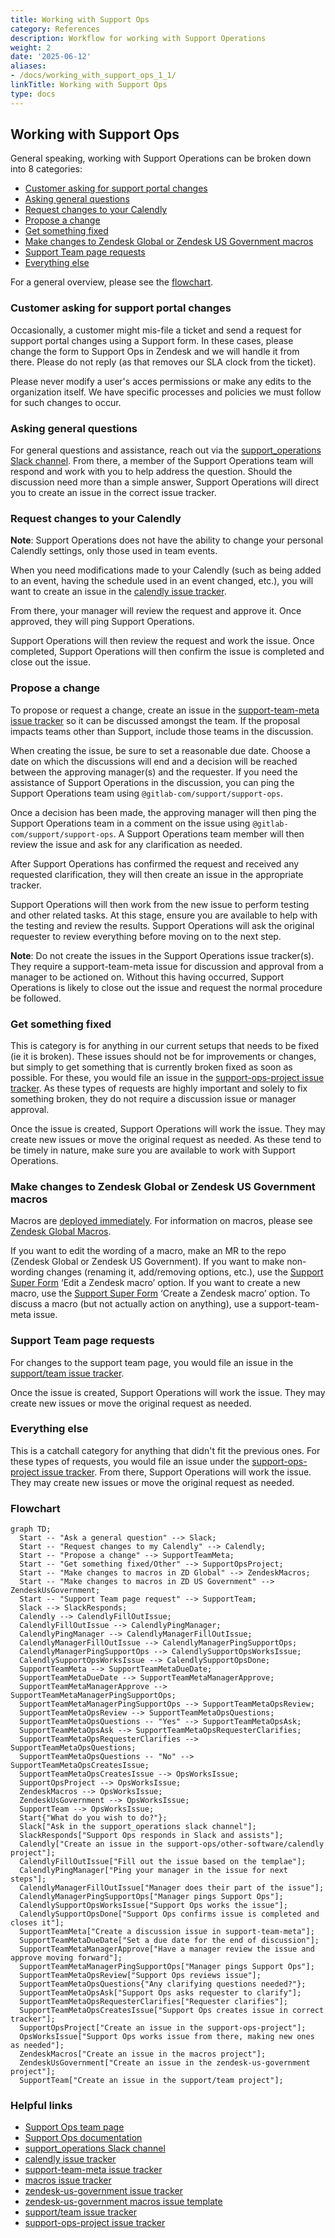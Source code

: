 ```yaml
---
title: Working with Support Ops
category: References
description: Workflow for working with Support Operations
weight: 2
date: '2025-06-12'
aliases:
- /docs/working_with_support_ops_1_1/
linkTitle: Working with Support Ops
type: docs
---
```


## Working with Support Ops

General speaking, working with Support Operations can be broken down into 8
categories:

- [Customer asking for support portal changes](#customer-asking-for-support-portal-changes)
- [Asking general questions](#asking-general-questions)
- [Request changes to your Calendly](#request-changes-to-your-calendly)
- [Propose a change](#propose-a-change)
- [Get something fixed](#get-something-fixed)
- [Make changes to Zendesk Global or Zendesk US Government macros](#make-changes-to-zendesk-global-or-zendesk-us-government-macros)
- [Support Team page requests](#support-team-page-requests)
- [Everything else](#everything-else)

For a general overview, please see the [flowchart](#flowchart).

### Customer asking for support portal changes

Occasionally, a customer might mis-file a ticket and send a request for support
portal changes using a Support form. In these cases, please change the form to
Support Ops in Zendesk and we will handle it from there. Please do not reply
(as that removes our SLA clock from the ticket).

Please never modify a user's acces permissions or make any edits to the
organization itself. We have specific processes and policies we must follow for
such changes to occur.

### Asking general questions

For general questions and assistance, reach out via the
[support_operations Slack channel](https://gitlab.slack.com/archives/C018ZGZAMPD).
From there, a member of the Support Operations team will respond and work with
you to help address the question. Should the discussion need more than a simple
answer, Support Operations will direct you to create an issue in the correct
issue tracker.

### Request changes to your Calendly

**Note**: Support Operations does not have the ability to change your personal Calendly
settings, only those used in team events.

When you need modifications made to your Calendly (such as being added to an
event, having the schedule used in an event changed, etc.), you will want to
create an issue in the
[calendly issue tracker](https://gitlab.com/gitlab-com/support/support-ops/other-software/calendly/-/issues/new).

From there, your manager will review the request and approve it. Once approved,
they will ping Support Operations.

Support Operations will then review the request and work the issue. Once
completed, Support Operations will then confirm the issue is completed and
close out the issue.

### Propose a change

To propose or request a change, create an issue in the
[support-team-meta issue tracker](https://gitlab.com/gitlab-com/support/support-team-meta/-/issues/new)
so it can be discussed amongst the team. If the proposal impacts teams other
than Support, include those teams in the discussion.

When creating the issue, be sure to set a reasonable due date. Choose a date
on which the discussions will end and a decision will be
reached between the approving manager(s) and the requester. If you need the
assistance of Support Operations in the discussion, you can ping the Support
Operations team using `@gitlab-com/support/support-ops`.

Once a decision has been made, the approving manager will then ping the Support
Operations team in a comment on the issue using
`@gitlab-com/support/support-ops`. A Support Operations team member will then
review the issue and ask for any clarification as needed.

After Support Operations has confirmed the request and received any requested
clarification, they will then create an issue in the appropriate tracker.

Support Operations will then work from the new issue to perform testing and
other related tasks. At this stage, ensure you are available to help with the
testing and review the results. Support Operations will ask the original
requester to review everything before moving on to the next step.

**Note**: Do not create the issues in the Support Operations issue tracker(s).
They require a support-team-meta issue for discussion and approval from a
manager to be actioned on. Without this having occurred, Support Operations is
likely to close out the issue and request the normal procedure be followed.

### Get something fixed

This is category is for anything in our current setups that needs to be fixed
(ie it is broken). These issues should not be for improvements or changes, but
simply to get something that is currently broken fixed as soon as possible. For
these, you would file an issue in the
[support-ops-project issue tracker](https://gitlab.com/gitlab-com/support/support-ops/support-ops-project/-/issues/new).
As these types of requests are highly important and solely to fix something
broken, they do not require a discussion issue or manager approval.

Once the issue is created, Support Operations will work the issue. They may
create new issues or move the original request as needed. As these tend to be
timely in nature, make sure you are available to work with Support Operations.

### Make changes to Zendesk Global or Zendesk US Government macros

Macros are [deployed immediately](/handbook/support/readiness/operations/docs/change_management/#zendesk-macros-change-management). For information on macros, please see [Zendesk Global Macros](/handbook/support/readiness/operations/docs/zendesk/macros/).

If you want to edit the wording of a macro, make an MR to the repo (Zendesk Global or Zendesk US Government).
If you want to make non-wording changes (renaming it, add/removing options, etc.), use the [Support Super Form](https://support-super-form-gitlab-com-support-support-op-651f22e90ce6d7.gitlab.io) ‘Edit a Zendesk macro’ option.
If you want to create a new macro, use the [Support Super Form](https://support-super-form-gitlab-com-support-support-op-651f22e90ce6d7.gitlab.io) ‘Create a Zendesk macro’ option.
To discuss a macro (but not actually action on anything), use a support-team-meta issue.

### Support Team page requests

For changes to the support team page, you would file an issue in the
[support/team issue tracker](https://gitlab.com/gitlab-com/support/team/-/issues/new).

Once the issue is created, Support Operations will work the issue. They may
create new issues or move the original request as needed.

### Everything else

This is a catchall category for anything that didn't fit the previous ones. For
these types of requests, you would file an issue under the
[support-ops-project issue tracker](https://gitlab.com/gitlab-com/support/support-ops/support-ops-project/-/issues/new).
From there, Support Operations will work the issue. They may create new issues
or move the original request as needed.

### Flowchart

```mermaid
graph TD;
  Start -- "Ask a general question" --> Slack;
  Start -- "Request changes to my Calendly" --> Calendly;
  Start -- "Propose a change" --> SupportTeamMeta;
  Start -- "Get something fixed/Other" --> SupportOpsProject;
  Start -- "Make changes to macros in ZD Global" --> ZendeskMacros;
  Start -- "Make changes to macros in ZD US Government" --> ZendeskUsGovernment;
  Start -- "Support Team page request" --> SupportTeam;
  Slack --> SlackResponds;
  Calendly --> CalendlyFillOutIssue;
  CalendlyFillOutIssue --> CalendlyPingManager;
  CalendlyPingManager --> CalendlyManagerFillOutIssue;
  CalendlyManagerFillOutIssue --> CalendlyManagerPingSupportOps;
  CalendlyManagerPingSupportOps --> CalendlySupportOpsWorksIssue;
  CalendlySupportOpsWorksIssue --> CalendlySupportOpsDone;
  SupportTeamMeta --> SupportTeamMetaDueDate;
  SupportTeamMetaDueDate --> SupportTeamMetaManagerApprove;
  SupportTeamMetaManagerApprove --> SupportTeamMetaManagerPingSupportOps;
  SupportTeamMetaManagerPingSupportOps --> SupportTeamMetaOpsReview;
  SupportTeamMetaOpsReview --> SupportTeamMetaOpsQuestions;
  SupportTeamMetaOpsQuestions -- "Yes" --> SupportTeamMetaOpsAsk;
  SupportTeamMetaOpsAsk --> SupportTeamMetaOpsRequesterClarifies;
  SupportTeamMetaOpsRequesterClarifies --> SupportTeamMetaOpsQuestions;
  SupportTeamMetaOpsQuestions -- "No" --> SupportTeamMetaOpsCreatesIssue;
  SupportTeamMetaOpsCreatesIssue --> OpsWorksIssue;
  SupportOpsProject --> OpsWorksIssue;
  ZendeskMacros --> OpsWorksIssue;
  ZendeskUsGovernment --> OpsWorksIssue;
  SupportTeam --> OpsWorksIssue;
  Start{"What do you wish to do?"};
  Slack["Ask in the support_operations slack channel"];
  SlackResponds["Support Ops responds in Slack and assists"];
  Calendly["Create an issue in the support-ops/other-software/calendly project"];
  CalendlyFillOutIssue["Fill out the issue based on the templae"];
  CalendlyPingManager["Ping your manager in the issue for next steps"];
  CalendlyManagerFillOutIssue["Manager does their part of the issue"];
  CalendlyManagerPingSupportOps["Manager pings Support Ops"];
  CalendlySupportOpsWorksIssue["Support Ops works the issue"];
  CalendlySupportOpsDone["Support Ops confirms issue is completed and closes it"];
  SupportTeamMeta["Create a discussion issue in support-team-meta"];
  SupportTeamMetaDueDate["Set a due date for the end of discussion"];
  SupportTeamMetaManagerApprove["Have a manager review the issue and approve moving forward"];
  SupportTeamMetaManagerPingSupportOps["Manager pings Support Ops"];
  SupportTeamMetaOpsReview["Support Ops reviews issue"];
  SupportTeamMetaOpsQuestions{"Any clarifying questions needed?"};
  SupportTeamMetaOpsAsk["Support Ops asks requester to clarify"];
  SupportTeamMetaOpsRequesterClarifies["Requester clarifies"];
  SupportTeamMetaOpsCreatesIssue["Support Ops creates issue in correct tracker"];
  SupportOpsProject["Create an issue in the support-ops-project"];
  OpsWorksIssue["Support Ops works issue from there, making new ones as needed"];
  ZendeskMacros["Create an issue in the macros project"];
  ZendeskUsGovernment["Create an issue in the zendesk-us-government project"];
  SupportTeam["Create an issue in the support/team project"];
```

### Helpful links

- [Support Ops team page](/handbook/support/readiness)
- [Support Ops documentation](/handbook/support/readiness/operations/docs)
- [support_operations Slack channel](https://gitlab.slack.com/archives/C018ZGZAMPD)
- [calendly issue tracker](https://gitlab.com/gitlab-com/support/support-ops/other-software/calendly/-/issues/new)
- [support-team-meta issue tracker](https://gitlab.com/gitlab-com/support/support-team-meta/-/issues/new)
- [macros issue tracker](https://gitlab.com/gitlab-com/support/support-ops/zendesk-global/macros/-/issues/new)
- [zendesk-us-government issue tracker](https://gitlab.com/gitlab-com/support/support-ops/zendesk-us-federal/-/issues/new)
- [zendesk-us-government macros issue template](https://gitlab.com/gitlab-com/support/support-ops/zendesk-us-federal/-/issues/new?issuable_template=Macros)
- [support/team issue tracker](https://gitlab.com/gitlab-com/support/team/-/issues/new)
- [support-ops-project issue tracker](https://gitlab.com/gitlab-com/support/support-ops/support-ops-project/-/issues/new)
